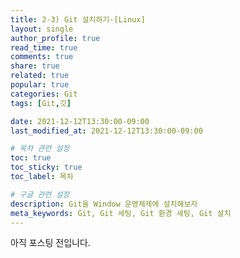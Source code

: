 ```yaml
---
title: 2-3) Git 설치하기-[Linux]
layout: single
author_profile: true
read_time: true
comments: true 
share: true 
related: true 
popular: true
categories: Git
tags: [Git,깃]

date: 2021-12-12T13:30:00-09:00 
last_modified_at: 2021-12-12T13:30:00-09:00 

# 목차 관련 설정
toc: true
toc_sticky: true
toc_label: 목차

# 구글 관련 설정
description: Git을 Window 운영체제에 설치해보자
meta_keywords: Git, Git 세팅, Git 환경 세팅, Git 설치
---
```


아직 포스팅 전입니다.